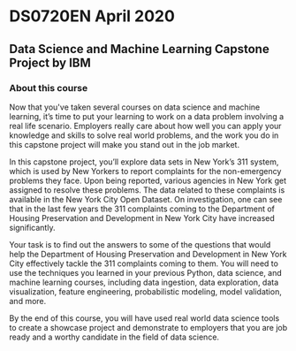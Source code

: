 # DS0720EN April 2020
## Data Science and Machine Learning Capstone Project by IBM

### About this course
Now that you've taken several courses on data science and machine learning, it’s time to put your learning to work on a data problem involving a real life scenario. Employers really care about how well you can apply your knowledge and skills to solve real world problems, and the work you do in this capstone project will make you stand out in the job market.

In this capstone project, you’ll explore data sets in New York’s 311 system, which is used by New Yorkers to report complaints for the non-emergency problems they face. Upon being reported, various agencies in New York get assigned to resolve these problems. The data related to these complaints is available in the New York City Open Dataset. On investigation, one can see that in the last few years the 311 complaints coming to the Department of Housing Preservation and Development in New York City have increased significantly.

Your task is to find out the answers to some of the questions that would help the Department of Housing Preservation and Development in New York City effectively tackle the 311 complaints coming to them. You will need to use the techniques you learned in your previous Python, data science, and machine learning courses, including data ingestion, data exploration, data visualization, feature engineering, probabilistic modeling, model validation, and more.

By the end of this course, you will have used real world data science tools to create a showcase project and demonstrate to employers that you are job ready and a worthy candidate in the field of data science.
